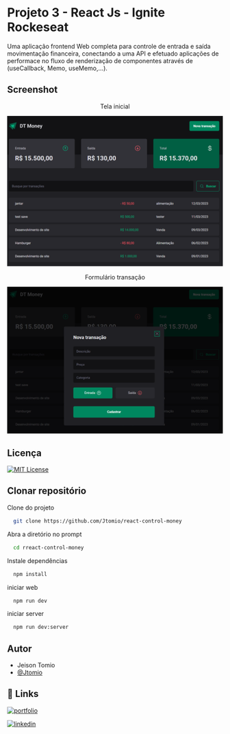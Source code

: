 # Projeto 3 - React Js - Ignite Rockeseat

Uma aplicação frontend Web completa para controle de entrada e saída movimentação financeira, conectando a uma API e efetuado aplicações de performace no fluxo de renderização de componentes através de (useCallback, Memo, useMemo,...).

<!--
## Ver Projeto

<a href="https://moneycontrol-rho.vercel.app/">
<p>Link do Projeto</p>
</a> -->

## Screenshot

<p align="center">Tela inicial</p>
<img src="./src/assets/preview1.png" />
<p align="center">Formulário transação</p>
<img src="./src/assets/preview2.png" />

## Licença

[![MIT License](https://img.shields.io/badge/License-MIT-green.svg)](https://choosealicense.com/licenses/mit/)

## Clonar repositório

Clone do projeto

```bash
  git clone https://github.com/Jtomio/react-control-money
```

Abra a diretório no prompt

```bash
  cd rreact-control-money
```

Instale dependências

```bash
  npm install
```

iniciar web

```bash
  npm run dev
```

iniciar server

```bash
  npm run dev:server
```

## Autor

- Jeison Tomio
- [@Jtomio](https://www.github.com/Jtomio)

## 🔗 Links

[![portfolio](https://img.shields.io/badge/my_portfolio-000?style=for-the-badge&logo=ko-fi&logoColor=white)](https://portfoliojeison.vercel.app/)

[![linkedin](https://img.shields.io/badge/linkedin-0A66C2?style=for-the-badge&logo=linkedin&logoColor=white)](https://www.linkedin.com/in/jeison-tomio/)

